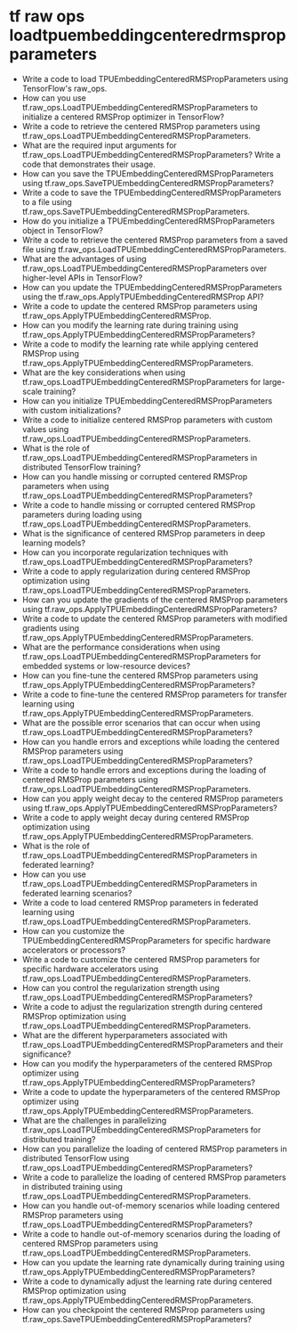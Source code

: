# tf raw ops loadtpuembeddingcenteredrmspropparameters

- Write a code to load TPUEmbeddingCenteredRMSPropParameters using TensorFlow's raw_ops.
- How can you use tf.raw_ops.LoadTPUEmbeddingCenteredRMSPropParameters to initialize a centered RMSProp optimizer in TensorFlow?
- Write a code to retrieve the centered RMSProp parameters using tf.raw_ops.LoadTPUEmbeddingCenteredRMSPropParameters.
- What are the required input arguments for tf.raw_ops.LoadTPUEmbeddingCenteredRMSPropParameters? Write a code that demonstrates their usage.
- How can you save the TPUEmbeddingCenteredRMSPropParameters using tf.raw_ops.SaveTPUEmbeddingCenteredRMSPropParameters?
- Write a code to save the TPUEmbeddingCenteredRMSPropParameters to a file using tf.raw_ops.SaveTPUEmbeddingCenteredRMSPropParameters.
- How do you initialize a TPUEmbeddingCenteredRMSPropParameters object in TensorFlow?
- Write a code to retrieve the centered RMSProp parameters from a saved file using tf.raw_ops.LoadTPUEmbeddingCenteredRMSPropParameters.
- What are the advantages of using tf.raw_ops.LoadTPUEmbeddingCenteredRMSPropParameters over higher-level APIs in TensorFlow?
- How can you update the TPUEmbeddingCenteredRMSPropParameters using the tf.raw_ops.ApplyTPUEmbeddingCenteredRMSProp API?
- Write a code to update the centered RMSProp parameters using tf.raw_ops.ApplyTPUEmbeddingCenteredRMSProp.
- How can you modify the learning rate during training using tf.raw_ops.ApplyTPUEmbeddingCenteredRMSPropParameters?
- Write a code to modify the learning rate while applying centered RMSProp using tf.raw_ops.ApplyTPUEmbeddingCenteredRMSPropParameters.
- What are the key considerations when using tf.raw_ops.LoadTPUEmbeddingCenteredRMSPropParameters for large-scale training?
- How can you initialize TPUEmbeddingCenteredRMSPropParameters with custom initializations?
- Write a code to initialize centered RMSProp parameters with custom values using tf.raw_ops.LoadTPUEmbeddingCenteredRMSPropParameters.
- What is the role of tf.raw_ops.LoadTPUEmbeddingCenteredRMSPropParameters in distributed TensorFlow training?
- How can you handle missing or corrupted centered RMSProp parameters when using tf.raw_ops.LoadTPUEmbeddingCenteredRMSPropParameters?
- Write a code to handle missing or corrupted centered RMSProp parameters during loading using tf.raw_ops.LoadTPUEmbeddingCenteredRMSPropParameters.
- What is the significance of centered RMSProp parameters in deep learning models?
- How can you incorporate regularization techniques with tf.raw_ops.LoadTPUEmbeddingCenteredRMSPropParameters?
- Write a code to apply regularization during centered RMSProp optimization using tf.raw_ops.LoadTPUEmbeddingCenteredRMSPropParameters.
- How can you update the gradients of the centered RMSProp parameters using tf.raw_ops.ApplyTPUEmbeddingCenteredRMSPropParameters?
- Write a code to update the centered RMSProp parameters with modified gradients using tf.raw_ops.ApplyTPUEmbeddingCenteredRMSPropParameters.
- What are the performance considerations when using tf.raw_ops.LoadTPUEmbeddingCenteredRMSPropParameters for embedded systems or low-resource devices?
- How can you fine-tune the centered RMSProp parameters using tf.raw_ops.ApplyTPUEmbeddingCenteredRMSPropParameters?
- Write a code to fine-tune the centered RMSProp parameters for transfer learning using tf.raw_ops.ApplyTPUEmbeddingCenteredRMSPropParameters.
- What are the possible error scenarios that can occur when using tf.raw_ops.LoadTPUEmbeddingCenteredRMSPropParameters?
- How can you handle errors and exceptions while loading the centered RMSProp parameters using tf.raw_ops.LoadTPUEmbeddingCenteredRMSPropParameters?
- Write a code to handle errors and exceptions during the loading of centered RMSProp parameters using tf.raw_ops.LoadTPUEmbeddingCenteredRMSPropParameters.
- How can you apply weight decay to the centered RMSProp parameters using tf.raw_ops.ApplyTPUEmbeddingCenteredRMSPropParameters?
- Write a code to apply weight decay during centered RMSProp optimization using tf.raw_ops.ApplyTPUEmbeddingCenteredRMSPropParameters.
- What is the role of tf.raw_ops.LoadTPUEmbeddingCenteredRMSPropParameters in federated learning?
- How can you use tf.raw_ops.LoadTPUEmbeddingCenteredRMSPropParameters in federated learning scenarios?
- Write a code to load centered RMSProp parameters in federated learning using tf.raw_ops.LoadTPUEmbeddingCenteredRMSPropParameters.
- How can you customize the TPUEmbeddingCenteredRMSPropParameters for specific hardware accelerators or processors?
- Write a code to customize the centered RMSProp parameters for specific hardware accelerators using tf.raw_ops.LoadTPUEmbeddingCenteredRMSPropParameters.
- How can you control the regularization strength using tf.raw_ops.LoadTPUEmbeddingCenteredRMSPropParameters?
- Write a code to adjust the regularization strength during centered RMSProp optimization using tf.raw_ops.LoadTPUEmbeddingCenteredRMSPropParameters.
- What are the different hyperparameters associated with tf.raw_ops.LoadTPUEmbeddingCenteredRMSPropParameters and their significance?
- How can you modify the hyperparameters of the centered RMSProp optimizer using tf.raw_ops.ApplyTPUEmbeddingCenteredRMSPropParameters?
- Write a code to update the hyperparameters of the centered RMSProp optimizer using tf.raw_ops.ApplyTPUEmbeddingCenteredRMSPropParameters.
- What are the challenges in parallelizing tf.raw_ops.LoadTPUEmbeddingCenteredRMSPropParameters for distributed training?
- How can you parallelize the loading of centered RMSProp parameters in distributed TensorFlow using tf.raw_ops.LoadTPUEmbeddingCenteredRMSPropParameters?
- Write a code to parallelize the loading of centered RMSProp parameters in distributed training using tf.raw_ops.LoadTPUEmbeddingCenteredRMSPropParameters.
- How can you handle out-of-memory scenarios while loading centered RMSProp parameters using tf.raw_ops.LoadTPUEmbeddingCenteredRMSPropParameters?
- Write a code to handle out-of-memory scenarios during the loading of centered RMSProp parameters using tf.raw_ops.LoadTPUEmbeddingCenteredRMSPropParameters.
- How can you update the learning rate dynamically during training using tf.raw_ops.ApplyTPUEmbeddingCenteredRMSPropParameters?
- Write a code to dynamically adjust the learning rate during centered RMSProp optimization using tf.raw_ops.ApplyTPUEmbeddingCenteredRMSPropParameters.
- How can you checkpoint the centered RMSProp parameters using tf.raw_ops.SaveTPUEmbeddingCenteredRMSPropParameters?
